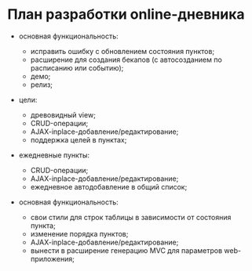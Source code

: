 План разработки online-дневника
================================================================================

* основная функциональность:
	* исправить ошибку с обновлением состояния пунктов;
	* расширение для создания бекапов (с автосозданием по расписанию или
	событию);
	* демо;
	* релиз;

* цели:
	* древовидный view;
	* CRUD-операции;
	* AJAX-inplace-добавление/редактирование;
	* поддержка целей в пунктах;
* ежедневные пункты:
	* CRUD-операции;
	* AJAX-inplace-добавление/редактирование;
	* ежедневное автодобавление в общий список;
* основная функциональность:
	* свои стили для строк таблицы в зависимости от состояния пункта;
	* изменение порядка пунктов;
	* AJAX-inplace-добавление/редактирование;
	* вынести в расширение генерацию MVC для параметров web-приложения;
